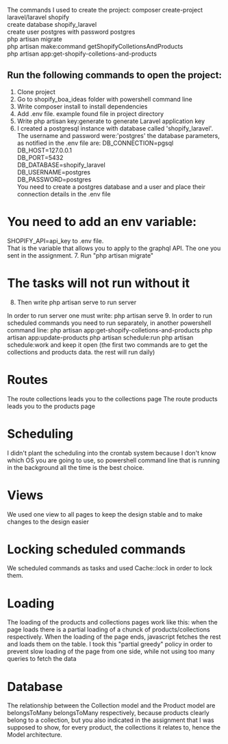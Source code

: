 The commands I used to create the project:
composer create-project laravel/laravel shopify  
create database shopify_laravel  
create user postgres with password postgres  
php artisan migrate  
php artisan make:command getShopifyColletionsAndProducts  
php artisan app:get-shopify-colletions-and-products  

## Run the following commands to open the project:
1. Clone project
2. Go to shopify_boa_ideas folder with powershell command line
3. Write composer install to install dependencies
4. Add .env file. example found file in project directory
5. Write php artisan key:generate to generate Laravel application key
6. I created a postgresql instance with database called 'shopify_laravel'. The username and password were:'postgres' the database parameters, as notified in the .env file are:
DB_CONNECTION=pgsql  
DB_HOST=127.0.0.1  
DB_PORT=5432  
DB_DATABASE=shopify_laravel  
DB_USERNAME=postgres  
DB_PASSWORD=postgres  
You need to create a postgres database and a user and place their connection details in the .env file
# You need to add an env variable:
SHOPIFY_API=api_key
to .env file.  
That is the variable that allows you to apply to the graphql API. The one you sent in the assignment.
7. Run "php artisan migrate"
# The tasks will not run without it
8. Then write php artisan serve to run server

In order to run server one must write: php artisan serve
9. In order to run scheduled commands you need to run separately, in another powershell command line:
php artisan app:get-shopify-colletions-and-products
php artisan app:update-products
php artisan schedule:run
php artisan schedule:work
and keep it open (the first two commands are to get the collections and products data. the rest will run daily)
# Routes
The route collections leads you to the collections page
The route products leads you to the products page
# Scheduling
I didn't plant the scheduling into the crontab system because I don't know which OS you are going to use, so powershell command line that is running in the background all the time is the best choice.
# Views
We used one view to all pages to keep the design stable and to make changes to the design easier
# Locking scheduled commands
We scheduled commands as tasks and used Cache::lock in order to lock them.
# Loading
The loading of the products and collections pages work like this: when the page loads there is a partial loading of a chunck of products/collections respectively. When the loading of the page ends, javascript fetches the rest and loads them on the table. I took this "partial greedy" policy in order to prevent slow loading of the page from one side, while not using too many queries to fetch the data
# Database
The relationship between the Collection model and the Product model are belongsToMany belongsToMany respectively, because products clearly belong to a collection, but you also indicated in the assignment that I was supposed to show, for every product, the collections it relates to, hence the Model architecture.
